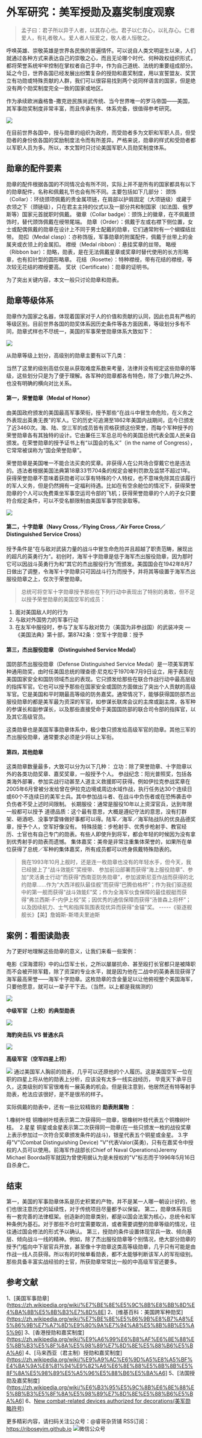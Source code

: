 # 外军研究：美军授勋及嘉奖制度观察

>孟子曰：君子所以异于人者，以其存心也。君子以仁存心，以礼存心。仁者爱人，有礼者敬人。爱人者人恒爱之，敬人者人恒敬之。

呼唤英雄、崇敬英雄是世界各民族的普遍情怀。可以说自人类文明诞生以来，人们就通过各种方式来表达自己的崇敬之心，而且无论哪个时代、何种政权组织形式，都将荣誉系统牢牢控制在掌权者自己手中，作为自己道统、法统的重要组成部分。延之今日，世界各国已经发展出纷繁复杂的授勋和嘉奖制度，用以宣誓盟友、奖赏立有功勋或特殊贡献的人群，我们可以很容易找到两个说同样语言的国家，但是绝没有两个勋奖制度完全一致的国家或地区。

作为承续欧洲盎格鲁-撒克逊民族尚武传统、当今世界唯一的罗马帝国——美国，其军事勋奖制度非常丰富，而且传承有序、体系完备，很值得参考研究。

![](http://ombx24fbq.bkt.clouddn.com/USArmy-Medal-Sample-Top-theme.png)

在目前世界各国中，授与勋章的组织为政府，而受勋者多为文职和军职人员，但受勋者的身份依各国的奖励制度法令而有所差异。严格来说，勋章的样式和受勋者都以军职人员为多。所以，本文暂时只讨论美国军职人员勋奖制度体系。

## 勋章的配件要素

勋章的配件根据各国的不同情况会有所不同，实际上并不是所有的国家都具有以下的勋章配件，名称和佩戴礼节也会有所不同。主要包括如下几部分：
颈饰（Collar）：环绕颈项佩戴的贵金属项链，在肩部以护肩固定（大项链级）或藏于衣领之下（颈链级），只在君主主持的仪式以及一部分共和制国家（如法国、俄罗斯等）国家元首就职时佩戴。
徽章（Collar badge）：颈饰上的徽章，在不佩戴颈饰时，替代颈饰佩戴在绶带尾端。
勋章（Order）：佩戴于左或右襟下侧位置，女士或配偶佩戴的勋章在设计上不同于男士配戴的勋章，它们通常附有一个蝴蝶结丝带。
勋扣（Medal clasp）：亦称饰版，军事勋章的附属配件，佩戴于丝带上的金属夹或衣领上的金属扣。
襟绶（Medal ribbon）：悬挂奖章的丝带。
略绶（Ribbon bar）：勋略，勋表，是在无法佩戴星章或奖章时替代使用的长方形略章，也有扣针型的圆形略章。
花结（Rosette）：特种襟绶，带有花结的襟绶，等次较无花结的襟绶要高。
奖状（Certificate）：勋章的证明书。

为了突出关键内容，本文一般只讨论勋章和勋表。

## 勋章等级体系
勋章作为国家之名器，体现着国家对于人的价值和贡献的认同，因此也具有严格的等级区别。目前世界各国的勋奖体系因历史条件等各方面因素，等级划分多有不同，勋章式样也不尽统一，美国的军事荣誉勋章体系大致如下：

![](http://ombx24fbq.bkt.clouddn.com/USArmy-Medal-System-20170409.png)

从勋章等级上划分，高级别的勋章主要有以下几类：

当然了这里的级别高低仅是从获取难度系数来考量，法律并没有规定这些勋章的等级，这些划分只是为了便于理解。各军种的勋章都各有特色，除了少数几种之外、也没有明确的横向对比关系。

#### 第一，荣誉勋章（Medal of Honor）
由美国政府颁发的美国最高军事荣衔，授予那些“在战斗中冒生命危险，在义务之外表现出英勇无畏”的军人。它的历史可追溯至1862年美国内战期间，迄今已颁发了近3460次。海、陆、空三军的成员皆有资格获颁这份荣誉，而每个军种授予的荣誉勋章各有其独特的设计。它由兼任三军总总司令的美国总统代表全国人民亲自颁发。在荣誉勋章的授予证书上有“以国会的名义”（in the name of Congress），它常常被误称为“国会荣誉勋章”。

荣誉勋章是美国唯一不能合法买卖的奖章。非获得人在公共场合穿戴它也是违法的。违法者根据美国法典第18章33节704条的规定会被判罚款及监禁不超过1年。
获得荣誉勋章不意味着获勋者可以享有特殊的个人特权，也不意味免除其应该履行的军人义务，但是仍然拥有一定福利待遇。比如在有空余舱位的情况下，获得荣誉勋章的个人可以免费乘坐军事空运司令部的飞机；获得荣誉勋章的个人的子女只要符合规定条件，可以不受名额限制由美国军事学院录取等。

![](http://ombx24fbq.bkt.clouddn.com/USArmy-Medal-Sample-Top-1.png)

#### 第二，十字勋章（Navy Cross／Flying Cross／Air Force Cross／Distinguished Service Cross）
授予条件是“在与敌对武装力量的战斗中冒生命危险并且超越了职责范畴，展现出的超凡的英勇行为”。初创时，海军十字勋章是低于海军杰出服役勋章，因为那时它可以因战斗英勇行为和“其它的杰出服役行为”而颁发。美国国会在1942年8月7日做出了调整，令海军十字勋章只可因战斗行为而授予，并将其等级置于海军杰出服役勋章之上，仅次于荣誉勋章。

>总统可将空军十字勋章授予那些在下列行动中表现出了特别的勇敢，但不足以授予荣誉勋章的美国空军的成员：
1. 面对美国敌人时的行为
2. 与敌对外国势力的军事行动
3. 在友军中服役时，参与了友军与敌对势力（美国为非参战国）的武装冲突
— 《美国法典》第十部，第8742条：空军十字勋章：授予


#### 第三，杰出服役勋章 （Distinguished Service Medal）
国防部杰出服役勋章（Defense Distinguished Service Medal）是一项美军跨军种通用勋奖，由时任美国总统的理查德·尼克松于1970年7月9日设立，用于表彰在美国国家安全和国防领域杰出的表现。它只颁发给那些在联合作战行动中最高层级的指挥军官。它也可以授予那些在国家安全或国防方面做出了突出个人贡献的高级军官。它是美国和平时期最高等级的防务嘉奖。通常情况下，能够获得国防部杰出服役勋章的都是美军最为资深的军官，如参谋长联席会议的主席或副主席，各军种的参谋长和副参谋长，以及那些直接受命于美国国防部的联合司令部的指挥官，以及其它高级官员。

这类勋章也是美国军事勋章体系中，极少数只颁发给高级军官的勋章。其他三军的杰出服役勋章，通常要求必须是少将以上军衔。

#### 第四，其他勋章
这类勋章数量最多，大致可以分为以下几种：
立功：除了荣誉勋章、十字勋章以外的各类功勋奖章、嘉奖奖章，一般授予个人。
参战纪念：阳光普照奖，包括各类海外部署，参加实战行动甚至人道主义救援即可获得。例如伊拉克参战奖章在2005年6月曾被分发给曾在伊拉克边境或周边水域作战，执行任务达30个连续日或60个不连续日的美军士兵。其中参加战斗者、在战斗中负伤者或在恐怖袭击中负伤者不受上述时间限制。
长期服役：通常是服役10年以上资深官兵，达到年限一般都可以授予
道德品质：这个最有意思，大概是遵纪守法的意思，没有打群架、砸酒吧、没事学雷锋做好事都可以得。陆军／海军／海军陆战队的优良品德奖章，授予个人，空军好像没有。
特殊技能：步枪射手、优秀步枪射手、教官经历、士官也有自己专门的勋表。有些人即使升到将军，都会年轻的时候因为没有拿到优秀射手的勋表而遗憾。
集体嘉奖：美帝是非常注重集体荣誉的，如果所在单位获得了总统／军种的集体嘉奖，所有成员都可以终身佩戴特殊勋表的。

>我在1993年10月上舰时，还是连一枚勋章也没有的年轻水手，但今天，我已经披上了“战斗效能E”奖绶带、
参加前沿部署而获得“海上服役勋章”、参加“灵活勇士行动”而获得“西南亚防务勋章”，参加波斯尼亚作战而获得的北约勋章......作为“大西洋舰队最佳舰”而获得“巴腾伯格杯”；作为我们驱逐舰中的第一舰而获得“战斗效能E”奖；作为全海军伙食保障的最佳舰艇而获得“弗兰西斯-F-内伊上校”奖；因优秀的通信保障而获得“汤普森上将杯”；以及因续航力、士气和指挥氛围表现优异而获得“金锚”奖。
-----《驱逐舰舰长》【美】詹姆斯-斯塔夫里迪斯

## 案例：看图读勋表
为了更好地理解这些勋章的意义，让我们来看一些案例：

电影《深海潜将》中的山岱军士长，之所以屡屡抗命、甚至殴打长官都只是被降职而不会被开除军籍，除了资深的专业水平，就是因为他在二战中的英勇表现获得了海军最高荣誉——海军十字勋章。这枚勋章的含金量足以让他俯视整个美国海军，只要他愿意，就可以一辈子干下去。（当然，以上都是我揣测的）

![](http://ombx24fbq.bkt.clouddn.com/USArmy-Medal-FilmDiver-Notes-1.png)

**中级军官（上校）的典型勋表**

![](http://ombx24fbq.bkt.clouddn.com/USArmy-Medal-FilmDiver-Hanke.png)

**海豹突击队 VS 普通水兵**

![](http://ombx24fbq.bkt.clouddn.com/USArmy-Medal-Navy-Seg-Notes-1.png)

**高级军官（空军四星上将）**

![](http://ombx24fbq.bkt.clouddn.com/USArmy-Medal-Airforce-Gen-1.png)
通过美国军人胸前的勋表，几乎可以还原他的个人履历。这是美国空军一位在职的四星上将从他的勋表上分析，应该没有太多一线实战经历，
毕竟天下承平日久，这类级别的军官很难有一展英勇的机会。但是我注意到，他居然还有特等射手勋表，枪法应该很好，是不是很吊的样子。

实际佩戴的勋表中，还有一些比较精致的 **勋表附属物** ：

1.橡树叶枝
铜橡树叶枝表示第二次获得同一勋章，银橡树叶枝代表五个铜橡树叶枝。 
2.星星
铜星或金星表示第二次获得同一勋章(在一些只颁发一枚的战役奖章上表示参加过一次符合奖章颁发条件的战斗)，银星代表五个铜星或金星。
3.字母"V"(Combat Distinguishing Device)
"V"代表Valor(英勇)，只有在嘉奖令中授权的人员可以使用。前海军作战部长(Chief of Naval Operations)Jeremy Michael Boorda将军就因为曾使用据认为是未授权的"V"标志而于1996年5月16日自杀身亡。

## 结束
第一，美国的军事勋章体系是历史积累的产物，并不是某一人哪一朝设计好的，他们也很注意历史的延续性，对于传统项目尽量都予以保留。
第二，勋章体系背后有一套完善的法律框架。创造新的勋章类别，都是以国会法案为核心，总统令和军种条例为基石。对于那些不合时宜需要取消，或者需要调整的勋章等级的情况，往往通过国会修法的形式予以确认。
第三，授勋的条件设置体现官兵一致、倾向基层、倾向战斗一线的精神。例如，除了杰出服役勋章等个别情况，绝大部分勋章的授予门槛向中下层官兵开放，甚至像十字勋章这类高等级勋章，几乎只有可能是由作战一线人员获得。所以有的时候单看勋表，都不太能够判断该军人的军衔级别。那些具备丰富实战经验的士官，所获勋章常常比一般的中高级军官还要多。

## 参考文献
1、[美国军事勋章](https://zh.wikipedia.org/wiki/%E7%BE%8E%E5%9C%8B%E8%BB%8D%E4%BA%8B%E5%8B%B3%E7%8D%8E]
2、[维基百科：美国跨军种勋奖](https://zh.wikipedia.org/wiki/%E7%BE%8E%E5%86%9B%E8%B7%A8%E5%86%9B%E7%A7%8D%E9%80%9A%E7%94%A8%E5%8B%8B%E5%A5%96]
3、[香港授勋和嘉奖制度](https://zh.wikipedia.org/wiki/%E9%A6%99%E6%B8%AF%E6%8E%88%E5%8B%B3%E5%8F%8A%E5%98%89%E7%8D%8E%E5%88%B6%E5%BA%A6]
4、[马来西亚（君主制）授勋和嘉奖制度](https://zh.wikipedia.org/wiki/%E9%A9%AC%E6%9D%A5%E8%A5%BF%E4%BA%9A%E8%81%94%E9%82%A6%E6%8E%88%E5%8B%8B%E5%8F%8A%E5%98%89%E5%A5%96%E5%88%B6%E5%BA%A6]
5、[法国授勋及嘉奖制度](https://zh.wikipedia.org/wiki/%E6%B3%95%E5%9C%8B%E6%8E%88%E5%8B%B3%E5%8F%8A%E5%98%89%E7%8D%8E%E5%88%B6%E5%BA%A6]
6、[New combat-related devices authorized for decorations(美军勋略符号)](https://www.army.mil/article/184881?a)

更多精彩内容，请扫码关注公众号：@睿哥杂货铺 RSS订阅：https://riboseyim.github.io
![微信公众号](http://o8m8ngokc.bkt.clouddn.com/qrcode_for_gh_896dd3dd5255_344.jpg)
